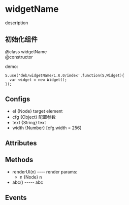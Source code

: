 ﻿# widgetName
description

## 初始化组件
  @class widgetName  
  @constructor

  demo: 
  
    S.use('deb/widgetName/1.0.0/index',function(S,Widget){
	  var widget = new Widget();
    }); 
 
## Configs
  * el {Node} target element
  * cfg {Object} 配置参数
   * text {String} text
   * width {Number} [cfg.width = 256]
 
## Attributes

## Methods
  * renderUI(n) ---- render
    params:
	  * n {Node} n
  * abc() ----- abc
  
## Events

 